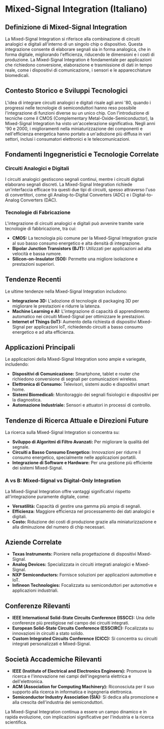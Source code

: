 # Mixed-Signal Integration (Italiano)

## Definizione di Mixed-Signal Integration

La Mixed-Signal Integration si riferisce alla combinazione di circuiti analogici e digitali all'interno di un singolo chip o dispositivo. Questa integrazione consente di elaborare segnali sia in forma analogica, che in forma digitale, migliorando l'efficienza, riducendo le dimensioni e i costi di produzione. La Mixed-Signal Integration è fondamentale per applicazioni che richiedono conversione, elaborazione e trasmissione di dati in tempo reale, come i dispositivi di comunicazione, i sensori e le apparecchiature biomedicali.

## Contesto Storico e Sviluppi Tecnologici

L'idea di integrare circuiti analogici e digitali risale agli anni '80, quando i progressi nelle tecnologie di semiconduttori hanno reso possibile l'integrazione di funzioni diverse su un unico chip. Con l'introduzione di tecniche come il CMOS (Complementary Metal-Oxide-Semiconductor), la Mixed-Signal Integration ha visto un'accelerazione significativa. Negli anni '90 e 2000, i miglioramenti nella miniaturizzazione dei componenti e nell'efficienza energetica hanno portato a un'adozione più diffusa in vari settori, inclusi i consumatori elettronici e le telecomunicazioni.

## Fondamenti Ingegneristici e Tecnologie Correlate

### Circuiti Analogici e Digitali

I circuiti analogici gestiscono segnali continui, mentre i circuiti digitali elaborano segnali discreti. La Mixed-Signal Integration richiede un'interfaccia efficace tra questi due tipi di circuiti, spesso attraverso l'uso di convertitori, come gli Analog-to-Digital Converters (ADC) e i Digital-to-Analog Converters (DAC).

### Tecnologie di Fabricazione

L'integrazione di circuiti analogici e digitali può avvenire tramite varie tecnologie di fabbricazione, tra cui:

- **CMOS:** La tecnologia più comune per la Mixed-Signal Integration grazie al suo basso consumo energetico e alta densità di integrazione.
- **Bipolar Junction Transistors (BJT):** Utilizzati per applicazioni ad alta velocità e bassa rumore.
- **Silicon-on-Insulator (SOI):** Permette una migliore isolazione e prestazioni superiori.

## Tendenze Recenti

Le ultime tendenze nella Mixed-Signal Integration includono:

- **Integrazione 3D:** L'adozione di tecnologie di packaging 3D per migliorare le prestazioni e ridurre la latenza.
- **Machine Learning e AI:** L'integrazione di capacità di apprendimento automatico nei circuiti Mixed-Signal per ottimizzare le prestazioni.
- **Internet of Things (IoT):** Aumento della richiesta di dispositivi Mixed-Signal per applicazioni IoT, richiedendo circuiti a basso consumo energetico e ad alta efficienza.

## Applicazioni Principali

Le applicazioni della Mixed-Signal Integration sono ampie e variegate, includendo:

- **Dispositivi di Comunicazione:** Smartphone, tablet e router che richiedono conversione di segnali per comunicazioni wireless.
- **Elettronica di Consumo:** Televisori, sistemi audio e dispositivi smart home.
- **Sistemi Biomedicali:** Monitoraggio dei segnali fisiologici e dispositivi per la diagnostica.
- **Automazione Industriale:** Sensori e attuatori in processi di controllo.

## Tendenze di Ricerca Attuale e Direzioni Future

La ricerca sulla Mixed-Signal Integration si concentra su:

- **Sviluppo di Algoritmi di Filtro Avanzati:** Per migliorare la qualità del segnale.
- **Circuiti a Basso Consumo Energetico:** Innovazioni per ridurre il consumo energetico, specialmente nelle applicazioni portatili.
- **Integrazione di Software e Hardware:** Per una gestione più efficiente dei sistemi Mixed-Signal.

### A vs B: Mixed-Signal vs Digital-Only Integration

La Mixed-Signal Integration offre vantaggi significativi rispetto all'integrazione puramente digitale, come:

- **Versatilità:** Capacità di gestire una gamma più ampia di segnali.
- **Efficienza:** Maggiore efficienza nel processamento dei dati analogici e digitali.
- **Costo:** Riduzione dei costi di produzione grazie alla miniaturizzazione e alla diminuzione del numero di chip necessari.

## Aziende Correlate

- **Texas Instruments:** Pioniere nella progettazione di dispositivi Mixed-Signal.
- **Analog Devices:** Specializzata in circuiti integrati analogici e Mixed-Signal.
- **NXP Semiconductors:** Fornisce soluzioni per applicazioni automotive e IoT.
- **Infineon Technologies:** Focalizzata su semiconduttori per automotive e applicazioni industriali.

## Conferenze Rilevanti

- **IEEE International Solid-State Circuits Conference (ISSCC):** Una delle conferenze più prestigiose nel campo dei circuiti integrati.
- **European Solid-State Circuits Conference (ESSCIRC):** Focalizzata su innovazioni in circuiti a stato solido.
- **Custom Integrated Circuits Conference (CICC):** Si concentra su circuiti integrati personalizzati e Mixed-Signal.

## Società Accademiche Rilevanti

- **IEEE (Institute of Electrical and Electronics Engineers):** Promuove la ricerca e l'innovazione nei campi dell'ingegneria elettrica e dell'elettronica.
- **ACM (Association for Computing Machinery):** Riconosciuta per il suo supporto alla ricerca in informatica e ingegneria elettronica.
- **Semiconductor Industry Association (SIA):** Si dedica alla promozione e alla crescita dell'industria dei semiconduttori.

La Mixed-Signal Integration continua a essere un campo dinamico e in rapida evoluzione, con implicazioni significative per l'industria e la ricerca scientifica.